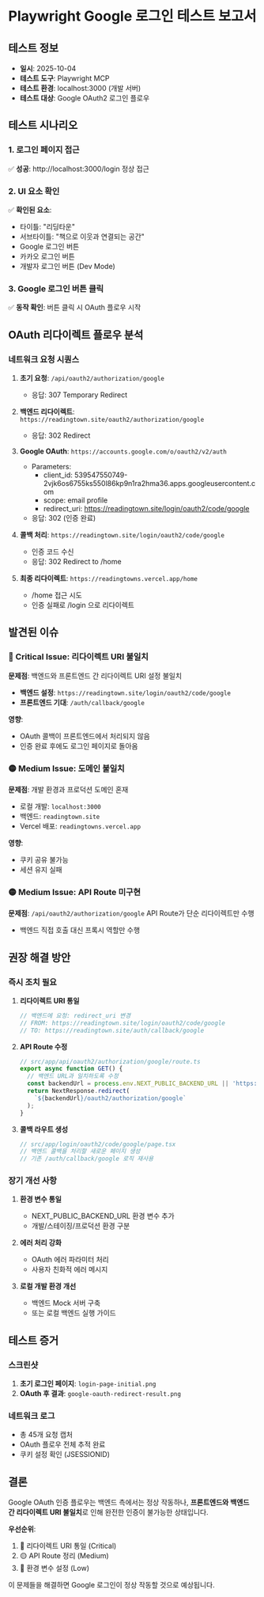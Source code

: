 # Playwright Google 로그인 테스트 보고서

## 테스트 정보
- **일시**: 2025-10-04
- **테스트 도구**: Playwright MCP
- **테스트 환경**: localhost:3000 (개발 서버)
- **테스트 대상**: Google OAuth2 로그인 플로우

## 테스트 시나리오

### 1. 로그인 페이지 접근
✅ **성공**: http://localhost:3000/login 정상 접근

### 2. UI 요소 확인
✅ **확인된 요소**:
- 타이틀: "리딩타운"
- 서브타이틀: "책으로 이웃과 연결되는 공간"
- Google 로그인 버튼
- 카카오 로그인 버튼
- 개발자 로그인 버튼 (Dev Mode)

### 3. Google 로그인 버튼 클릭
✅ **동작 확인**: 버튼 클릭 시 OAuth 플로우 시작

## OAuth 리다이렉트 플로우 분석

### 네트워크 요청 시퀀스
1. **초기 요청**: `/api/oauth2/authorization/google`
   - 응답: 307 Temporary Redirect

2. **백엔드 리다이렉트**: `https://readingtown.site/oauth2/authorization/google`
   - 응답: 302 Redirect

3. **Google OAuth**: `https://accounts.google.com/o/oauth2/v2/auth`
   - Parameters:
     - client_id: 539547550749-2vjk6os6755ks550l86kp9n1ra2hma36.apps.googleusercontent.com
     - scope: email profile
     - redirect_uri: https://readingtown.site/login/oauth2/code/google
   - 응답: 302 (인증 완료)

4. **콜백 처리**: `https://readingtown.site/login/oauth2/code/google`
   - 인증 코드 수신
   - 응답: 302 Redirect to /home

5. **최종 리다이렉트**: `https://readingtowns.vercel.app/home`
   - /home 접근 시도
   - 인증 실패로 /login 으로 리다이렉트

## 발견된 이슈

### 🔴 Critical Issue: 리다이렉트 URI 불일치
**문제점**: 백엔드와 프론트엔드 간 리다이렉트 URI 설정 불일치
- **백엔드 설정**: `https://readingtown.site/login/oauth2/code/google`
- **프론트엔드 기대**: `/auth/callback/google`

**영향**:
- OAuth 콜백이 프론트엔드에서 처리되지 않음
- 인증 완료 후에도 로그인 페이지로 돌아옴

### 🟡 Medium Issue: 도메인 불일치
**문제점**: 개발 환경과 프로덕션 도메인 혼재
- 로컬 개발: `localhost:3000`
- 백엔드: `readingtown.site`
- Vercel 배포: `readingtowns.vercel.app`

**영향**:
- 쿠키 공유 불가능
- 세션 유지 실패

### 🟡 Medium Issue: API Route 미구현
**문제점**: `/api/oauth2/authorization/google` API Route가 단순 리다이렉트만 수행
- 백엔드 직접 호출 대신 프록시 역할만 수행

## 권장 해결 방안

### 즉시 조치 필요
1. **리다이렉트 URI 통일**
   ```javascript
   // 백엔드에 요청: redirect_uri 변경
   // FROM: https://readingtown.site/login/oauth2/code/google
   // TO: https://readingtown.site/auth/callback/google
   ```

2. **API Route 수정**
   ```typescript
   // src/app/api/oauth2/authorization/google/route.ts
   export async function GET() {
     // 백엔드 URL과 일치하도록 수정
     const backendUrl = process.env.NEXT_PUBLIC_BACKEND_URL || 'https://readingtown.site';
     return NextResponse.redirect(
       `${backendUrl}/oauth2/authorization/google`
     );
   }
   ```

3. **콜백 라우트 생성**
   ```typescript
   // src/app/login/oauth2/code/google/page.tsx
   // 백엔드 콜백을 처리할 새로운 페이지 생성
   // 기존 /auth/callback/google 로직 재사용
   ```

### 장기 개선 사항
1. **환경 변수 통일**
   - NEXT_PUBLIC_BACKEND_URL 환경 변수 추가
   - 개발/스테이징/프로덕션 환경 구분

2. **에러 처리 강화**
   - OAuth 에러 파라미터 처리
   - 사용자 친화적 에러 메시지

3. **로컬 개발 환경 개선**
   - 백엔드 Mock 서버 구축
   - 또는 로컬 백엔드 실행 가이드

## 테스트 증거

### 스크린샷
1. **초기 로그인 페이지**: `login-page-initial.png`
2. **OAuth 후 결과**: `google-oauth-redirect-result.png`

### 네트워크 로그
- 총 45개 요청 캡처
- OAuth 플로우 전체 추적 완료
- 쿠키 설정 확인 (JSESSIONID)

## 결론

Google OAuth 인증 플로우는 백엔드 측에서는 정상 작동하나, **프론트엔드와 백엔드 간 리다이렉트 URI 불일치**로 인해 완전한 인증이 불가능한 상태입니다.

**우선순위**:
1. 🔴 리다이렉트 URI 통일 (Critical)
2. 🟡 API Route 정리 (Medium)
3. 🔵 환경 변수 설정 (Low)

이 문제들을 해결하면 Google 로그인이 정상 작동할 것으로 예상됩니다.